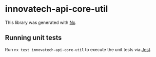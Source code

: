 # innovatech-api-core-util

This library was generated with [Nx](https://nx.dev).

## Running unit tests

Run `nx test innovatech-api-core-util` to execute the unit tests via [Jest](https://jestjs.io).
